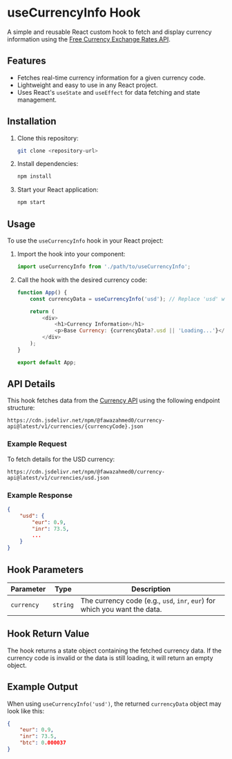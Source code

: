 
# useCurrencyInfo Hook

A simple and reusable React custom hook to fetch and display currency information using the [Free Currency Exchange Rates API](https://github.com/fawazahmed0/currency-api).

## Features

- Fetches real-time currency information for a given currency code.
- Lightweight and easy to use in any React project.
- Uses React's `useState` and `useEffect` for data fetching and state management.

## Installation

1. Clone this repository:
   ```bash
   git clone <repository-url>
   ```

2. Install dependencies:
   ```bash
   npm install
   ```

3. Start your React application:
   ```bash
   npm start
   ```

## Usage

To use the `useCurrencyInfo` hook in your React project:

1. Import the hook into your component:
   ```javascript
   import useCurrencyInfo from './path/to/useCurrencyInfo';
   ```

2. Call the hook with the desired currency code:
   ```javascript
   function App() {
       const currencyData = useCurrencyInfo('usd'); // Replace 'usd' with your desired currency code.

       return (
           <div>
               <h1>Currency Information</h1>
               <p>Base Currency: {currencyData?.usd || 'Loading...'}</p>
           </div>
       );
   }

   export default App;
   ```

## API Details

This hook fetches data from the [Currency API](https://github.com/fawazahmed0/currency-api) using the following endpoint structure:

```
https://cdn.jsdelivr.net/npm/@fawazahmed0/currency-api@latest/v1/currencies/{currencyCode}.json
```

### Example Request

To fetch details for the USD currency:
```
https://cdn.jsdelivr.net/npm/@fawazahmed0/currency-api@latest/v1/currencies/usd.json
```

### Example Response
```json
{
    "usd": {
        "eur": 0.9,
        "inr": 73.5,
        ...
    }
}
```

## Hook Parameters

| Parameter   | Type     | Description                                                                 |
|-------------|----------|-----------------------------------------------------------------------------|
| `currency`  | `string` | The currency code (e.g., `usd`, `inr`, `eur`) for which you want the data. |

## Hook Return Value

The hook returns a state object containing the fetched currency data. If the currency code is invalid or the data is still loading, it will return an empty object.

## Example Output

When using `useCurrencyInfo('usd')`, the returned `currencyData` object may look like this:

```json
{
    "eur": 0.9,
    "inr": 73.5,
    "btc": 0.000037
}
```


